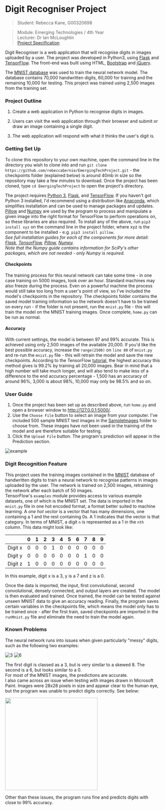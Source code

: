 # Digit Recogniser Project

> Student: Rebecca Kane, G00320698  

> Module: Emerging Technologies / 4th Year   
> Lecturer: Dr Ian McLoughlin  
> [Project Specification](https://emerging-technologies.github.io/problems/project.html)  

Digit Recogniser is a web application that will recognise digits in images uploaded by a user. The project was developed in Python3, using [Flask](http://flask.pocoo.org/) and [TensorFlow](https://www.tensorflow.org/). The front-end was built using HTML, [Bootstrap](https://getbootstrap.com/) and [jQuery](http://jquery.com/).  

The [MNIST database](http://yann.lecun.com/exdb/mnist/) was used to train the neural network model. The database contains 70,000 handwritten digits, 60,000 for training and the remaining 10,000 for testing. This project was trained using 2,500 images from the training set.

### Project Outline
1. Create a web application in Python to recognise digits in images.  

2. Users can visit the web application through their browser and submit or draw an image containing a single digit.  

3. The web application will respond with what it thinks the user's digit is.

### Getting Set Up
To clone this repository to your own machine, open the command line in the directory you wish to clone into and run `git clone https://github.com/rebeccabernie/EmergingTechProject.git` - the checkpoints folder (explained below) is around 40mb in size so the repository may take a few minutes to download. Once the project has been cloned, type `cd EmergingTechProject` to open the project's directory. 

The project requires [Python 3](https://www.python.org/downloads/), [Flask](http://flask.pocoo.org/), and [TensorFlow](https://www.tensorflow.org/). If you haven't got Python 3 installed, I'd recommend using a distribution like 
[Anaconda](https://www.anaconda.com/download/), which simplifies installation and can be used to manage packages and updates. [Pillow](http://pillow.readthedocs.io/en/3.1.x/index.html) and [Numpy](http://www.numpy.org/) are used by the program to process and manipulate a given image into the right format for TensorFlow to perform operations on, so these libraries are also required. To install any of the above, run `pip3 install xyz` on the command line in the project folder, where xyz is the component to be installed - e.g. `pip3 install pillow`.  
*See full installation guides for each of the components for more detail: [Flask](http://flask.pocoo.org/docs/0.12/installation/), [TensorFlow](https://www.tensorflow.org/install/), [Pillow](http://pillow.readthedocs.io/en/3.1.x/installation.html), [Numpy](https://scipy.org/install.html).*  
*Note that the Numpy guide contains information for SciPy's other packages, which are not needed - only Numpy is required.*

#### Checkpoints
The training process for this neural network can take some time - in one case training on 5000 images, took over an hour. Standard machines may also freeze during the process. Even on a powerful machine the process would still take too long from a user's point of view, so I've included the model's checkpoints in the repository. The checkpoints folder contains the saved model training information so the network doesn't have to be trained on every run - if the folder is not present, run the `mnist.py` file - this will train the model on the MNIST training images. Once complete, `home.py` can be run as normal.

#### Accuracy
With current settings, the model is between 97 and 99% accurate. This is achieved using only 2,500 images of the available 20,000. If you'd like the best possible accuracy, increase the `range(2500)` on `line 80` of `mnist.py` and re-run the `mnist.py` file - this will retrain the model and save the new checkpoints. According to the TensorFlow [tutorial](https://www.tensorflow.org/get_started/mnist/pros), the highest accuracy this method gives is 99.2% by training all 20,000 images. Bear in mind that a high number will take much longer, and will also tend to make less of a difference to the end accuracy percentage - 1,500 has an accuracy of around 96%, 3,000 is about 98%, 10,000 may only be 98.5% and so on.

### User Guide
1. Once the project has been set up as described above, run `home.py` and open a browser window to http://127.0.0.1:5000/.
2. Use the `Choose File` button to select an image from your computer. I've included 500 sample MNIST test images in the [SampleImages](https://github.com/rebeccabernie/EmergingTechProject/tree/master/SampleImages) folder to choose from. These images have not been used in the training of the model and are therefore suitable for testing.
3. Click the `Upload File` button. The program's prediction will appear in the Prediction section.

![example](https://user-images.githubusercontent.com/14957616/33528679-448d4de0-d85c-11e7-9088-3a72239f209c.gif)


### Digit Recognition Feature
This project uses the training images contained in the [MNIST](http://yann.lecun.com/exdb/mnist/) database of handwritten digits to train a neural network to recognise patterns in images uploaded by the user. The network is trained on 2,500 images, retraining the network after each batch of 50 images.  
TensorFlow's `examples` module provides access to various example datasets, one of which is the MNIST set. The data is imported in the `mnist.py` file in one hot encoded format, a format better suited to machine learning.  A *one hot vector* is a vector that has many dimensions, one containing a 1 and the rest containing 0s. A 1 indicates that the vector is that category. In terms of MNIST, a digit `n` is represented as a 1 in the `nth` column. This data might look like: 

|     		| 0    | 1 	  | 2 	 | 3 	| 4    | 5 	  | 6 	 | 7 	| 8    | 9    |
|---- 		| ---- | ---- | ---- | ---- | ---- | ---- | ---- | ---- | ---- | ---- |
|Digit x    | 0    | 0 	  |0 	 | 1 	| 0    | 0 	  | 0 	 | 0 	| 0    | 0    |
|Digit y    | 0    | 0 	  |0 	 | 0 	| 0    | 0 	  | 0 	 | 1 	| 0    | 0    |
|Digit z    | 1    | 0 	  |0 	 | 0	| 0    | 0 	  | 0 	 | 0 	| 0    | 0    |

In this example, digit x is a 3, y is a 7 and z is a 0.

Once the data is imported, the input, first convolutional, second convolutional, densely connected, and output layers are created. The model is then evaluated and trained. Once trained, the model can be tested against unseen MNIST data to give an accuracy reading. Finally, the program saves certain variables in the checkpoints file, which means the model only has to be trained once - after the first train, saved checkpoints are imported in the `runMnist.py` file and eliminate the need to train the model again.

### Known Problems
The neural network runs into issues when given particularly "messy" digits, such as the following two examples:

![3](https://user-images.githubusercontent.com/14957616/33528686-5179608e-d85c-11e7-9b8e-bd59c79998a8.png) ![6](https://user-images.githubusercontent.com/14957616/33528698-8d6732ce-d85c-11e7-8956-e85ba044cd75.png)  

The first digit is classed as a 3, but is very similar to a skewed 8. The second is a 6, but looks similar to a 0.  
For most of the MNIST images, the predictions are accurate.  
I also came across an issue when testing with images drawn in Microsoft Paint. Images were 28x28 pixels in size and appear clear to the human eye, but the program was unable to predict digits correctly. See below:  

<img src="https://user-images.githubusercontent.com/14957616/33528746-6d398708-d85d-11e7-9e27-ac1181b7b335.JPG" height="300">  

Other than these issues, the program runs fine and predicts digits with close to 99% accuracy.

